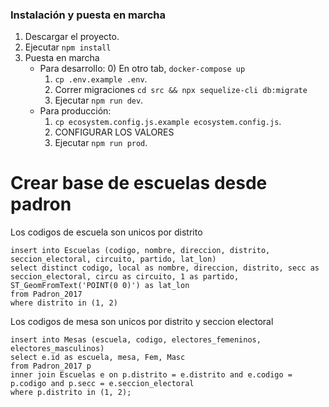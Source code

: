 ### Instalación y puesta en marcha
1) Descargar el proyecto.
2) Ejecutar `npm install`
3) Puesta en marcha
   * Para desarrollo: 
      0) En otro tab, `docker-compose up`
      1) `cp .env.example .env`.
      2) Correr migraciones `cd src && npx sequelize-cli db:migrate`
	  3) Ejecutar `npm run dev`.
   * Para producción:
      1) `cp ecosystem.config.js.example ecosystem.config.js`.
      2) CONFIGURAR LOS VALORES
      3) Ejecutar `npm run prod`.
      
       
      
# Crear base de escuelas desde padron

Los codigos de escuela son unicos por distrito

```
insert into Escuelas (codigo, nombre, direccion, distrito, seccion_electoral, circuito, partido, lat_lon)
select distinct codigo, local as nombre, direccion, distrito, secc as seccion_electoral, circu as circuito, 1 as partido, ST_GeomFromText('POINT(0 0)') as lat_lon
from Padron_2017
where distrito in (1, 2)
```

Los codigos de mesa son unicos por distrito y seccion electoral

```
insert into Mesas (escuela, codigo, electores_femeninos, electores_masculinos)
select e.id as escuela, mesa, Fem, Masc
from Padron_2017 p
inner join Escuelas e on p.distrito = e.distrito and e.codigo = p.codigo and p.secc = e.seccion_electoral
where p.distrito in (1, 2);

```
      
